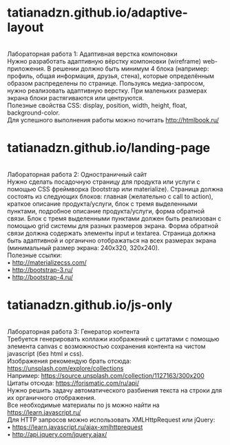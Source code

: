 # tatianadzn.github.io/adaptive-layout
<br>Лабораторная работа 1: Адаптивная верстка компоновки
<br>Нужно разработать адаптивную вёрстку компоновки (wireframe) web-приложения. В решении должно быть минимум 4 блока (например: профиль, общая информация, друзья, стена), которые определённым образом распределены по странице. Пользуясь медиа-запросом, нужно реализовать адаптивную верстку. При маленьких размерах экрана блоки растягиваются или центруются.
<br>Полезные свойства CSS: display, position, width, height, float, background-color.
<br>Для успешного выполнения работы можно почитать http://htmlbook.ru/

# tatianadzn.github.io/landing-page
<br>Лабораторная работа 2: Одностраничный сайт
<br>Нужно сделать посадочную страницу для продукта или услуги с помощью CSS фреймворка (bootstrap или materialize). Страница должна состоять из следующих блоков: главная (желательно с call to action), краткое описание продукта/услуги, блок с тремя выделенными пунктами, подробное описание продукта/услуги, форма обратной связи. Блок с тремя выделенными пунктами должен быть реализован с помощью grid системы для разных размеров экрана. Форма обратной связи должна содержать элементы input и textarea. Страница должна быть адаптивной и органично отображаться на всех размерах экрана (минимальный размер экрана: 240х320, 320х240). 
<br>Полезные ссылки:
<br>• http://materializecss.com/
<br>• http://bootstrap-3.ru/
<br>• http://bootstrap-4.ru/

# tatianadzn.github.io/js-only
<br>Лабораторная работа 3: Генератор контента
<br>Требуется генерировать коллажи изображений с цитатами с помощью элемента canvas с возможностью сохранения контента на чистом javascript (без html и css).
<br>Изображения рекомендую брать отсюда: https://unsplash.com/explore/collections
<br>Например: https://source.unsplash.com/collection/1127163/300x200
<br>Цитаты отсюда: https://forismatic.com/ru/api/
<br>Нужно решить задачу автоматического разбиения текста на строки для их органичного отображения.
<br>Все необходимые материалы по js можно найти на https://learn.javascript.ru/
<br>Для HTTP запросов можно использовать XMLHttpRequest или jQuery:
<br>• https://learn.javascript.ru/ajax-xmlhttprequest
<br>• http://api.jquery.com/jquery.ajax/
